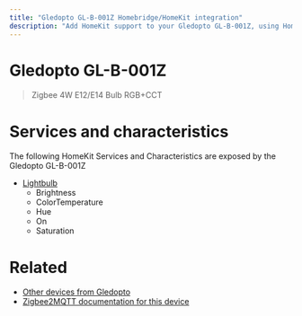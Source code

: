 ```yaml
---
title: "Gledopto GL-B-001Z Homebridge/HomeKit integration"
description: "Add HomeKit support to your Gledopto GL-B-001Z, using Homebridge, Zigbee2MQTT and homebridge-z2m."
---
```

<!---
This file has been GENERATED using src/docgen/docgen.ts
DO NOT EDIT THIS FILE MANUALLY!
-->
# Gledopto GL-B-001Z
> Zigbee 4W E12/E14 Bulb RGB+CCT


# Services and characteristics
The following HomeKit Services and Characteristics are exposed by
the Gledopto GL-B-001Z

* [Lightbulb](../../light.md)
  * Brightness
  * ColorTemperature
  * Hue
  * On
  * Saturation


# Related
* [Other devices from Gledopto](../index.md#gledopto)
* [Zigbee2MQTT documentation for this device](https://www.zigbee2mqtt.io/devices/GL-B-001Z.html)